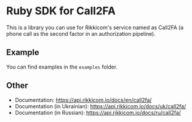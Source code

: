 # Ruby SDK for Call2FA

This is a library you can use for Rikkicom's service named as Call2FA (a phone call as the second factor in an authorization pipeline).

## Example

You can find examples in the `examples` folder.

## Other

- Documentation: https://api.rikkicom.io/docs/en/call2fa/
- Documentation (in Ukrainian): https://api.rikkicom.io/docs/uk/call2fa/
- Documentation (in Russian): https://api.rikkicom.io/docs/ru/call2fa/
